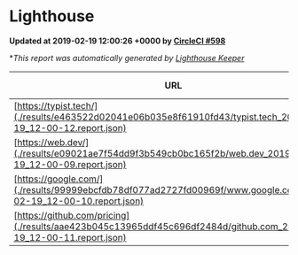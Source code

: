 
# Lighthouse

**Updated at 2019-02-19 12:00:26 +0000 by [CircleCI #598](https://circleci.com/gh/ItinerisLtd/lighthouse-keeper-example/598)**

**This report was automatically generated by [Lighthouse Keeper](https://github.com/itinerisltd/lighthouse-keeper)*

| URL | Performance | Accessibility | Best Practices | SEO | PWA | Updated At |
| --- | --- | --- | --- | --- | --- | --- |
| [https://typist.tech/](./results/e463522d02041e06b035e8f61910fd43/typist.tech_2019-02-19_12-00-12.report.json) | 1 |  |  |  |  | 2019-02-19T12:00:12.685Z |
| [https://web.dev/](./results/e09021ae7f54dd9f3b549cb0bc165f2b/web.dev_2019-02-19_12-00-09.report.json) | 0.92 | 0.93 | 1 | 0.91 | 1 | 2019-02-19T12:00:09.272Z |
| [https://google.com/](./results/99999ebcfdb78df077ad2727fd00969f/www.google.com_2019-02-19_12-00-10.report.json) | 0.95 | 0.71 | 0.93 | 0.8 | 0.58 | 2019-02-19T12:00:10.019Z |
| [https://github.com/pricing](./results/aae423b045c13965ddf45c696df2484d/github.com_2019-02-19_12-00-11.report.json) | 0.65 | 0.89 | 0.93 | 0.9 | 0.58 | 2019-02-19T12:00:11.000Z |
